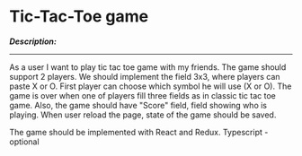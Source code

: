 Tic-Tac-Toe game
=====================
***Description:***

---
As a user I want to play tic tac toe game with my friends.
The game should support 2 players.
We should implement the field 3x3, where players can paste X or O.
First player can choose which symbol he will use (X or O).
The game is over when one of players fill three fields as in classic tic tac toe game.
Also, the game should have "Score" field, field showing who is playing. When user reload the page, state of the game should be saved.

The game should be implemented with React and Redux. Typescript - optional
